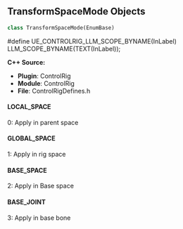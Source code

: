 ## TransformSpaceMode Objects

```python
class TransformSpaceMode(EnumBase)
```

#define UE_CONTROLRIG_LLM_SCOPE_BYNAME(InLabel) \
       LLM_SCOPE_BYNAME(TEXT(InLabel));

**C++ Source:**

- **Plugin**: ControlRig
- **Module**: ControlRig
- **File**: ControlRigDefines.h

<a id="unreal.TransformSpaceMode.LOCAL_SPACE"></a>

#### LOCAL_SPACE

0: Apply in parent space

<a id="unreal.TransformSpaceMode.GLOBAL_SPACE"></a>

#### GLOBAL_SPACE

1: Apply in rig space

<a id="unreal.TransformSpaceMode.BASE_SPACE"></a>

#### BASE_SPACE

2: Apply in Base space

<a id="unreal.TransformSpaceMode.BASE_JOINT"></a>

#### BASE_JOINT

3: Apply in base bone

<a id="unreal.TransformGetterType"></a>
